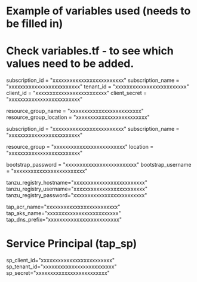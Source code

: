 # Example of variables used (needs to be filled in)

# Check variables.tf - to see which values need to be added.

subscription_id = "xxxxxxxxxxxxxxxxxxxxxxxxx"
subscription_name = "xxxxxxxxxxxxxxxxxxxxxxxxx"
tenant_id = "xxxxxxxxxxxxxxxxxxxxxxxxx"
client_id = "xxxxxxxxxxxxxxxxxxxxxxxxx"
client_secret = "xxxxxxxxxxxxxxxxxxxxxxxxx"

resource_group_name = "xxxxxxxxxxxxxxxxxxxxxxxxx"
resource_group_location = "xxxxxxxxxxxxxxxxxxxxxxxxx"




subscription_id = "xxxxxxxxxxxxxxxxxxxxxxxxx"
subscription_name = "xxxxxxxxxxxxxxxxxxxxxxxxx"

resource_group = "xxxxxxxxxxxxxxxxxxxxxxxxx"
location = "xxxxxxxxxxxxxxxxxxxxxxxxx"

bootstrap_password = "xxxxxxxxxxxxxxxxxxxxxxxxx"
bootstrap_username = "xxxxxxxxxxxxxxxxxxxxxxxxx"

tanzu_registry_hostname="xxxxxxxxxxxxxxxxxxxxxxxxx"
tanzu_registry_username="xxxxxxxxxxxxxxxxxxxxxxxxx"
tanzu_registry_password="xxxxxxxxxxxxxxxxxxxxxxxxx"

tap_acr_name="xxxxxxxxxxxxxxxxxxxxxxxxx"
tap_aks_name="xxxxxxxxxxxxxxxxxxxxxxxxx"
tap_dns_prefix="xxxxxxxxxxxxxxxxxxxxxxxxx"

# Service Principal (tap_sp)

sp_client_id="xxxxxxxxxxxxxxxxxxxxxxxxx"
sp_tenant_id="xxxxxxxxxxxxxxxxxxxxxxxxx"
sp_secret="xxxxxxxxxxxxxxxxxxxxxxxxx"